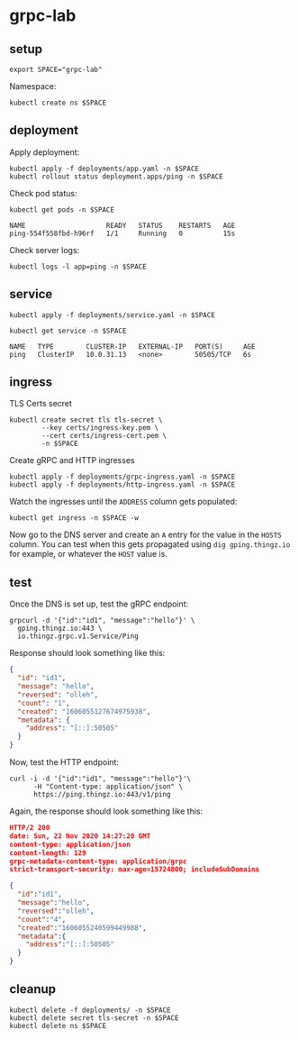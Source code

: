 # grpc-lab

## setup

```shell
export SPACE="grpc-lab"
```

Namespace:

```shell
kubectl create ns $SPACE
```

## deployment 

Apply deployment:

```shell
kubectl apply -f deployments/app.yaml -n $SPACE
kubectl rollout status deployment.apps/ping -n $SPACE
```

Check pod status: 

```shell
kubectl get pods -n $SPACE

NAME                    READY   STATUS    RESTARTS   AGE
ping-554f558fbd-h96rf   1/1     Running   0          15s
```

Check server logs:

```shell
kubectl logs -l app=ping -n $SPACE 
```

## service 

```shell
kubectl apply -f deployments/service.yaml -n $SPACE
```

```shell
kubectl get service -n $SPACE

NAME   TYPE        CLUSTER-IP   EXTERNAL-IP   PORT(S)     AGE
ping   ClusterIP   10.0.31.13   <none>        50505/TCP   6s
```


## ingress 

TLS Certs secret 

```shell
kubectl create secret tls tls-secret \
		--key certs/ingress-key.pem \
		--cert certs/ingress-cert.pem \
		-n $SPACE 
```

Create gRPC and HTTP ingresses

```shell
kubectl apply -f deployments/grpc-ingress.yaml -n $SPACE
kubectl apply -f deployments/http-ingress.yaml -n $SPACE
```

Watch the ingresses until the `ADDRESS` column gets populated:

```shell
kubectl get ingress -n $SPACE -w
```

Now go to the DNS server and create an `A` entry for the value in the `HOSTS` column. You can test when this gets propagated using `dig gping.thingz.io` for example, or whatever the `HOST` value is.

## test

Once the DNS is set up, test the gRPC endpoint:

```shell
grpcurl -d '{"id":"id1", "message":"hello"}' \
  gping.thingz.io:443 \
  io.thingz.grpc.v1.Service/Ping
```

Response should look something like this:

```json
{
  "id": "id1",
  "message": "hello",
  "reversed": "olleh",
  "count": "1",
  "created": "1606055127674975938",
  "metadata": {
    "address": "[::]:50505"
  }
}
```

Now, test the HTTP endpoint: 

```shell
curl -i -d '{"id":"id1", "message":"hello"}'\
      -H "Content-type: application/json" \
      https://ping.thingz.io:443/v1/ping
```

Again, the response should look something like this:

```json
HTTP/2 200
date: Sun, 22 Nov 2020 14:27:20 GMT
content-type: application/json
content-length: 129
grpc-metadata-content-type: application/grpc
strict-transport-security: max-age=15724800; includeSubDomains

{
  "id":"id1",
  "message":"hello",
  "reversed":"olleh",
  "count":"4",
  "created":"1606055240599449988",
  "metadata":{
    "address":"[::]:50505"
  }
}
```

## cleanup 

```shell
kubectl delete -f deployments/ -n $SPACE
kubectl delete secret tls-secret -n $SPACE 
kubectl delete ns $SPACE
```
